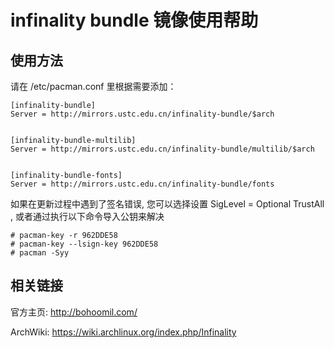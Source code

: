 ---
---

# infinality bundle 镜像使用帮助

## 使用方法

请在 /etc/pacman.conf 里根据需要添加：

    [infinality-bundle]
    Server = http://mirrors.ustc.edu.cn/infinality-bundle/$arch


    [infinality-bundle-multilib]
    Server = http://mirrors.ustc.edu.cn/infinality-bundle/multilib/$arch


    [infinality-bundle-fonts]
    Server = http://mirrors.ustc.edu.cn/infinality-bundle/fonts

如果在更新过程中遇到了签名错误, 您可以选择设置 SigLevel = Optional TrustAll , 或者通过执行以下命令导入公钥来解决

    # pacman-key -r 962DDE58
    # pacman-key --lsign-key 962DDE58
    # pacman -Syy

## 相关链接

官方主页: <http://bohoomil.com/>

ArchWiki: <https://wiki.archlinux.org/index.php/Infinality>
